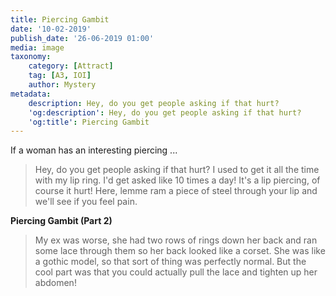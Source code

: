 ```yaml
---
title: Piercing Gambit
date: '10-02-2019'
publish_date: '26-06-2019 01:00'
media: image
taxonomy:
    category: [Attract]
    tag: [A3, IOI]
    author: Mystery
metadata:
    description: Hey, do you get people asking if that hurt?
    'og:description': Hey, do you get people asking if that hurt?
    'og:title': Piercing Gambit
---
```


If a woman has an interesting piercing ...

> Hey, do you get people asking if that hurt? I used to get it all the time with my lip ring. I'd get asked like 10 times a day! It's a lip piercing, of course it hurt! Here, lemme ram a piece of steel through your lip and we'll see if you feel pain.

**Piercing Gambit (Part 2)**
> My ex was worse, she had two rows of rings down her back and ran some lace through them so her back looked like a corset. She was like a gothic model, so that sort of thing was perfectly normal. But the cool part was that you could actually pull the lace and tighten up her abdomen!